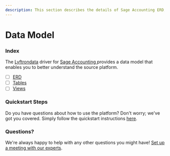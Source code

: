 ```yaml
---
description: This section describes the details of Sage Accounting ERD, Tables, and Views.
---
```


# Data Model

### Index

The  [Lyftrondata](https://www.lyftrondata.com/) driver for [Sage Accounting](https://www.lyftrondata.com/integration/sage-accounting/)[ ](https://www.lyftrondata.com/integration/sage-accounting/)provides a data model that enables you to better understand the source platform.

* [ ] [ERD](../../../finance-analytics/sage-accounting/data-model/erd.md)
* [ ] [Tables](../../../finance-analytics/sage-accounting/data-model/tables.md)
* [ ] [Views](../../../finance-analytics/sage-accounting/data-model/views.md)

### Quickstart Steps

Do you have questions about how to use the platform? Don't worry; we've got you covered. Simply follow the quickstart instructions [here](../../../../quickstart-steps.md).

### Questions? <a href="#questions" id="questions"></a>

We're always happy to help with any other questions you might have! [Set up a meeting with our experts](https://www.lyftrondata.com/book-a-meeting/).

